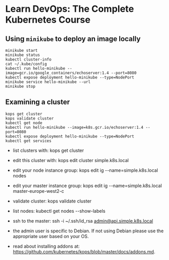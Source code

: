 # Learn DevOps: The Complete Kubernetes Course

## Using `minikube` to deploy an image locally

``` shell
minikube start
minikube status
kubectl cluster-info
cat ~/.kube/config
kubectl run hello-minikube --image=gcr.io/google_containers/echoserver:1.4 --port=8080
kubectl expose deployment hello-minikube --type=NodePort
minikube service hello-minikube --url
minikube stop
```

## Examining a cluster

``` shell
kops get cluster
kops validate cluster
kubectl get node
kubectl run hello-minikube --image=k8s.gcr.io/echoserver:1.4 --port=8080
kubectl expose deployment hello-minikube --type=NodePort
kubectl get services
```

* list clusters with: kops get cluster
* edit this cluster with: kops edit cluster simple.k8s.local
* edit your node instance group: kops edit ig --name=simple.k8s.local nodes
* edit your master instance group: kops edit ig --name=simple.k8s.local master-europe-west2-c

* validate cluster: kops validate cluster
* list nodes: kubectl get nodes --show-labels
* ssh to the master: ssh -i ~/.ssh/id_rsa admin@api.simple.k8s.local
* the admin user is specific to Debian. If not using Debian please use the appropriate user based on your OS.
* read about installing addons at: <https://github.com/kubernetes/kops/blob/master/docs/addons.md>.
